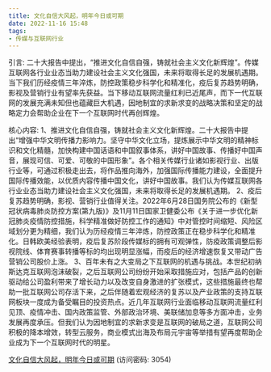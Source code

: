 ```yaml
---
title: 文化自信大风起，明年今日或可期
date: 2022-11-16 15:48
tags:
- 传媒与互联网行业 
---
```

引言:
二十大报告中提出，“推进文化自信自强，铸就社会主义文化新辉煌”。传媒互联网各行业业态当助力建设社会主义文化强国，未来将取得长足的发展机遇期。当下我们历经疫情三年淬炼，防控政策稳步科学化和精准化，疫后复苏趋势明确，影视及营销行业有望率先获益。当下移动互联网流量红利已近尾声，而下一代互联网的发展充满未知但也蕴藏巨大机遇，因地制宜的求新求变的战略决策和坚定的战略定力会帮助企业在下一个互联网时代再创辉煌。
<!-- more -->
核心内容:
1、推进文化自信自强，铸就社会主义文化新辉煌。二十大报告中提出“增强中华文明传播力影响力。坚守中华文化立场，提炼展示中华文明的精神标识和文化精髓，加快构建中国话语和中国叙事体系，讲好中国故事、传播好中国声音，展现可信、可爱、可敬的中国形象”。各个相关传媒行业诸如影视行业、出版行业等，可通过积极走出去，将作品推向海外，加强国际传播能力建设，全面提升国际传播效能，以优质内容传播中国文化，讲好中国故事。我们认为传媒互联网各行业业态当助力建设社会主义文化强国，未来将取得长足的发展机遇期。
2、疫后复苏趋势明确，影视、营销行业值得关注。2022年6月28日国务院公布的《新型冠状病毒肺炎防控方案(第九版)》及11月11日国家卫健委公布《关于进一步优化新冠肺炎疫情防控措施，科学精准做好防控工作的通知》中对管控时间缩短、风险区域划分更为精细，我们认为历经疫情三年淬炼，防控政策正在稳步科学化和精准化。日韩欧美经验表明，疫后复苏阶段传媒标的拥有可观弹性，防疫政策调整后影视院线、体育赛事转播等标的均出现明显涨幅，而疫后的经济增速恢复又带动广告营销公司股价上涨。
3、百年未有之大变局之下互联网的机遇与挑战。本世纪初纳斯达克互联网泡沫破裂，之后互联网公司纷纷开始采取措施应对，包括产品的创新驱动给公司盈利带来了增长动力以及改变自身激进的扩张模式，这些措施最终也帮助一批互联网公司存活下来，之后伴随着宏观经济的复苏以及产业政策的支持互联网板块一度成为备受瞩目的投资热点。近几年互联网行业面临移动互联网流量红利见顶、疫情冲击、国内政策监管、外部政治环境、美联储加息等多方面冲击，业务发展再度承压。但我们认为因地制宜的求新求变是互联网的破局之道，互联网公司积极的降本增效，转型云服务，商业模式出海及布局元宇宙等举措有望再度帮助企业成为下一个互联网时代的明星。

[文化自信大风起，明年今日或可期](https://url12.ctfile.com/f/3948612-724527442-fa7cf4?p=3054)
(访问密码: 3054)
